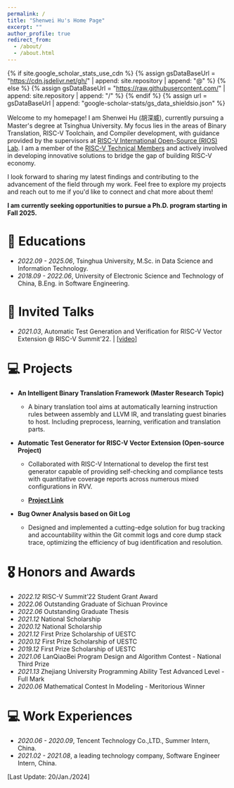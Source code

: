 ```yaml
---
permalink: /
title: "Shenwei Hu's Home Page"
excerpt: ""
author_profile: true
redirect_from: 
  - /about/
  - /about.html
---
```


{% if site.google_scholar_stats_use_cdn %}
{% assign gsDataBaseUrl = "https://cdn.jsdelivr.net/gh/" | append: site.repository | append: "@" %}
{% else %}
{% assign gsDataBaseUrl = "https://raw.githubusercontent.com/" | append: site.repository | append: "/" %}
{% endif %}
{% assign url = gsDataBaseUrl | append: "google-scholar-stats/gs_data_shieldsio.json" %}

<span class='anchor' id='about-me'></span>

Welcome to my homepage! I am Shenwei Hu (胡深威), currently pursuing a Master's degree at Tsinghua University. My focus lies in the areas of Binary Translation, RISC-V  Toolchain, and Compiler development, with guidance provided by the supervisors at <a href='https://www.rioslab.org/'>RISC-V International Open-Source (RIOS) Lab</a>. I am a member of the <a href="https://github.com/orgs/riscv-admin/teams/riscv-devpartner-partners">RISC-V Technical Members</a> and actively involved in developing innovative solutions to bridge the gap of building RISC-V economy.

I look forward to sharing my latest findings and contributing to the advancement of the field through my work. Feel free to explore my projects and reach out to me if you'd like to connect and chat more about them!

**I am currently seeking opportunities to pursue a Ph.D. program starting in Fall 2025.** 

# 📖 Educations
- *2022.09 - 2025.06*, Tsinghua University, M.Sc. in Data Science and Information Technology. 
- *2018.09 - 2022.06*, University of Electronic Science and Technology of China, B.Eng. in Software Engineering. 

# 💬 Invited Talks
- *2021.03*, Automatic Test Generation and Verification for RISC-V Vector Extension @ RISC-V Summit'22.  \| [\[video\]](https://www.youtube.com/watch?v=7zKgAIhIHbk&pp=ygUJc2hlbndlaWh1)

<!-- # 🔥 News
- *2022.10*: &nbsp;🎉🎉 My proposal "Automatic Test Generator for RISC-V Vector Extension" has been accepted by RISC-V Summit'22!  -->

<!-- # 📝 Publications 

<div class='paper-box'><div class='paper-box-image'><div><div class="badge">CVPR 2016</div><img src='images/500x300.png' alt="sym" width="100%"></div></div>
<div class='paper-box-text' markdown="1">

[Deep Residual Learning for Image Recognition](https://openaccess.thecvf.com/content_cvpr_2016/papers/He_Deep_Residual_Learning_CVPR_2016_paper.pdf)

**Kaiming He**, Xiangyu Zhang, Shaoqing Ren, Jian Sun

[**Project**](https://scholar.google.com/citations?view_op=view_citation&hl=zh-CN&user=DhtAFkwAAAAJ&citation_for_view=DhtAFkwAAAAJ:ALROH1vI_8AC) <strong><span class='show_paper_citations' data='DhtAFkwAAAAJ:ALROH1vI_8AC'></span></strong>
- Lorem ipsum dolor sit amet, consectetur adipiscing elit. Vivamus ornare aliquet ipsum, ac tempus justo dapibus sit amet. 
</div>
</div>

- [Lorem ipsum dolor sit amet, consectetur adipiscing elit. Vivamus ornare aliquet ipsum, ac tempus justo dapibus sit amet](https://github.com), A, B, C, **CVPR 2020** -->


# 💻 Projects 

- **An Intelligent Binary Translation Framework (Master Research Topic)**

    - A binary translation tool aims at automatically learning instruction rules between assembly and LLVM IR, and translating guest binaries to host. Including preprocess, learning, verification and translation parts. 

- **Automatic Test Generator for RISC-V Vector Extension (Open-source Project)**

    - Collaborated with RISC-V International to develop the first test generator capable of providing self-checking and compliance tests with quantitative coverage reports across numerous mixed configurations in RVV.

    - [**Project Link**](https://github.com/hushenwei2000/rvv-atg) <strong><span class='show_paper_citations' data='DhtAFkwAAAAJ:ALROH1vI_8AC'></span></strong> 

- **Bug Owner Analysis based on Git Log**

    - Designed and implemented a cutting-edge solution for bug tracking and accountability within the Git commit logs and core dump stack trace, optimizing the efficiency of bug identification and resolution. 


# 🎖 Honors and Awards
- *2022.12* RISC-V Summit’22 Student Grant Award 
- *2022.06* Outstanding Graduate of Sichuan Province 
- *2022.06* Outstanding Graduate Thesis  
- *2021.12* National Scholarship 
- *2020.12* National Scholarship 
- *2021.12* First Prize Scholarship of UESTC 
- *2020.12* First Prize Scholarship of UESTC 
- *2019.12* First Prize Scholarship of UESTC 
- *2021.06* LanQiaoBei Program Design and Algorithm Contest - National Third Prize 
- *2021.13* Zhejiang University Programming Ability Test Advanced Level - Full Mark 
- *2020.06* Mathematical Contest In Modeling - Meritorious Winner



# 💻 Work Experiences
- *2020.06 - 2020.09*, Tencent Technology Co.,LTD., Summer Intern, China.
- *2021.02 - 2021.08*, a leading technology company, Software Engineer Intern, China.


[Last Update: 20/Jan./2024]
<br />
<br />
<br />
<br />
<br />
<br />
<br />
<br />
<br />
<br />
<br />
<br />
